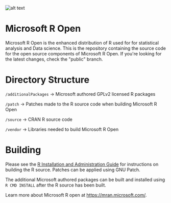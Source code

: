 ![alt text](https://mran.microsoft.com/assets/img/ClarkHead.png "Microsoft R Open logo")

# Microsoft R Open
Microsoft R Open is the enhanced distribution of R used for for statistical analysis and Data science. This is the repository containing the source code for the open source components of Microsoft R Open. If you're looking for the latest changes, check the "public" branch.

# Directory Structure

`/additionalPackages` -> Microsoft authored GPLv2 licensed R packages

`/patch`              -> Patches made to the R source code when building Microsoft R Open

`/source`             -> CRAN R source code

`/vendor`             -> Libraries needed to build Microsoft R Open

# Building

Please see the [R Installation and Administration Guide](https://cran.r-project.org/doc/manuals/r-release/R-admin.html) for instructions on building the R source. Patches can be applied using GNU Patch.

The additional Microsoft authored packages can be built and installed using `R CMD INSTALL` after the R source has been built.

Learn more about Microsoft R open at <https://mran.microsoft.com/>.